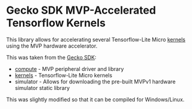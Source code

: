 # Gecko SDK MVP-Accelerated Tensorflow Kernels

This library allows for accelerating several Tensorflow-Lite Micro [kernels](https://github.com/tensorflow/tflite-micro/tree/main/tensorflow/lite/micro/kernels) using the MVP hardware accelerator.

This was taken from the [Gecko SDK](https://github.com/SiliconLabs/gecko_sdk/tree/gsdk_4.2):  
- [compute](https://github.com/SiliconLabs/gecko_sdk/tree/gsdk_4.2/platform/compute) - MVP peripheral driver and library
- [kernels](https://github.com/SiliconLabs/gecko_sdk/tree/gsdk_4.2/util/third_party/tensorflow_extra/siliconlabs) - Tensorflow-Lite Micro kernels
- simulator - Allows for downloading the pre-built MVPv1 hardware simulator static library

This was slightly modified so that it can be compiled for Windows/Linux.
